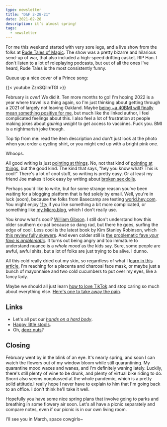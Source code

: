 ```yaml
---
type: newsletter
title: "D&F 2-28-21"
date: 2021-02-28
description: it’s almost spring!
tags:
  - newsletter
---
```


For me this weekend started with very sore legs, and a live show from the folks at [Rude Tales of Magic](https://podcasts.apple.com/us/podcast/rude-tales-of-magic/id1480593911). The show was a pretty bizarre and hilarious send-up of war, that also included a high-speed drifting casket. RIP Han. I don't listen to a lot of roleplaying podcasts, but out of all the ones I've heard, Rude Tales is the most consistently funny. 

Queue up a nice cover of a Prince song:

{{< youtube ZznSQiImTGI >}}

February is _over_! We did it. Ten more months to go! I'm hoping 2022 is a year where travel is a thing again, so I'm just thinking about getting through a 2021 of largely not leaving Oakland. Maybe [being ~a 40BMI will finally mean something positive for me](https://www.vogue.com/article/covid-19-vaccine-bmi-qualifier), but much like the linked author, I feel complicated feelings about this. I also feel a lot of frustration at people making jokes about _gaining weight_ to get access to vaccines. Fuck you. BMI is a nightmarish joke though.

Top tip from me: read the item description and don't just look at the photo when you order a cycling shirt, or you might end up with a bright pink one.

Whoops.

All good writing is just [pointing at things](https://austinkleon.com/2021/02/16/pointing-at-things/). No, not that kind of [pointing at things](http://pointingatthings.com), but the good kind. The kind that says, "hey you know what? This is cool!" There's a lot of cool stuff, so writing is pretty easy. Or at least my friend Joe makes it look easy by writing about [broken sex dolls](https://melmagazine.com/en-us/story/the-mr-fix-its-who-save-broken-sex-dolls). 

Perhaps you'd like to write, but for some strange reason you've been waiting for a blogging platform that is fed solely by email. Well, you're in luck (soon), because the folks from Basecamp are testing [world.hey.com](https://world.hey.com/jason). You might enjoy [11ty](https://www.11ty.dev) if you like something a bit more complicated, or something like [my Micro.blog](https://micro.brookshelley.com), which I don't really use.

You know what's cool? [William Gibson](https://compendiumofcool.com/essays/wg-cool/). I still don't understand how this older southern ex-pat because so dang rad, but there he goes, surfing the edge of cool. Less cool is the latest book by Kim Stanley Robinson, which [this review fully skewers](https://www.currentaffairs.org/2021/01/the-ministry-for-the-future-or-do-authors-dream-of-electric-jeeps). And even colder still is [the problematic fave _your fave is problematic_](https://www.nytimes.com/2021/02/25/style/your-fave-is-problematic-tumblr.html). It turns out being angry and too immature to understand nuance is a _whole mood_ as the kids say. Sure, some people are awful, awful shits, but a lot of folks are just trying to be alive. I dunno.

All this cold really dried out my skin, so regardless of what I l[earn in this article](https://www.nytimes.com/wirecutter/blog/best-sheet-masks/), I'm reaching for a placenta and charcoal face mask, or maybe just a bunch of mayonnaise and two cold cucumbers to put over my eyes, like a fancy lady.

Maybe we should all just learn [how to love TikTok](https://kylechayka.substack.com/p/essay-how-do-you-describe-tiktok) and stop caring so much about everything else. [Here's one to take away the pain](https://vm.tiktok.com/ZMe2nDRQh/).

## Links

- Let's all put our [_hands on a hard body_](http://handsonahardbodythemovie.com/video).
- [Happy little stools](https://benchmarkfurniture.com/us/product/smile-stool/).
- Oh, [deez nuts](https://www.dz-nuts.com/products/bliss)?

## Closing

February went by in the blink of an eye. It's nearly spring, and soon I can watch the flowers out of my window bloom while still quarantining. My quarantine mood waxes and wanes, and I'm definitely waning lately. Luckily, there's still plenty of wine to be drunk, and plenty of virtual bike riding to do. Snorri also seems nonplussed at the whole pandemic, which is a pretty solid attitude.I really hope I never have to explain to him that I'm going back to an office. I don't think he'll take it well.

Hopefully you have some nice spring plans that involve going to parks and breathing in some flowery air soon. Let's all have a picnic separately and compare notes, even if our picnic is in our own living room. 

I'll see you in March, space cowgirls~